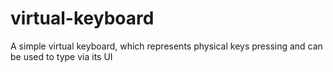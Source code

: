 # virtual-keyboard
A simple virtual keyboard, which represents physical keys pressing and can be used to type via its UI 
